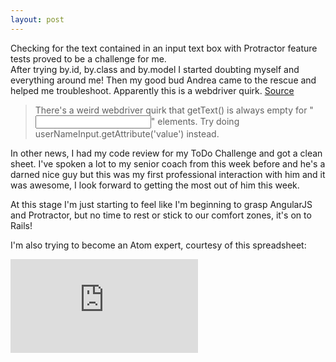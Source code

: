 ```yaml
---
layout: post
---
```

Checking for the text contained in an input text box with Protractor feature tests proved to be a challenge for me.  
After trying by.id, by.class and by.model I started doubting myself and everything around me!  Then my good bud Andrea came to the rescue and helped me troubleshoot.  Apparently this is a webdriver quirk.  [Source](https://github.com/angular/protractor/issues/140#issuecomment-25654606)

>There's a weird webdriver quirk that getText() is always empty for "<input>" elements. Try doing userNameInput.getAttribute('value') instead.

<!--more-->

In other news, I had my code review for my ToDo Challenge and got a clean sheet.  I've spoken a lot to my senior coach from this week before and he's a darned nice guy but this was my first professional interaction with him and it was awesome, I look forward to getting the most out of him this week.

At this stage I'm just starting to feel like I'm beginning to grasp AngularJS and Protractor, but no time to rest or stick to our comfort zones, it's on to Rails!

I'm also trying to become an Atom expert, courtesy of this spreadsheet:

![atom cheatsheet](http://d2wy8f7a9ursnm.cloudfront.net/atom-editor-cheat-sheet.pdf)
